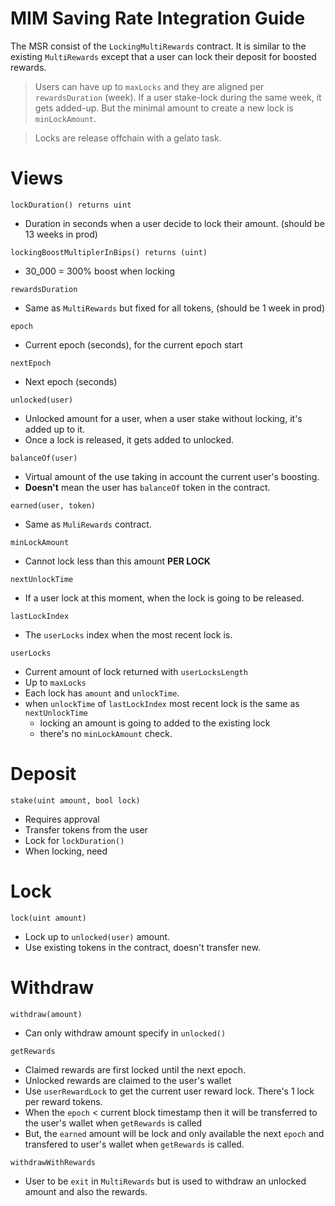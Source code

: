 # MIM Saving Rate Integration Guide

The MSR consist of the `LockingMultiRewards` contract. It is similar to the existing `MultiRewards` except that a user can lock their deposit for boosted rewards.

> Users can have up to `maxLocks` and they are aligned per `rewardsDuration` (week).
If a user stake-lock during the same week, it gets added-up. But the minimal amount
to create a new lock is `minLockAmount`.

> Locks are release offchain with a gelato task.

# Views
`lockDuration() returns uint`
- Duration in seconds when a user decide to lock their amount. (should be 13 weeks in prod)

`lockingBoostMultiplerInBips() returns (uint)`
- 30_000 = 300% boost when locking

`rewardsDuration`
- Same as `MultiRewards` but fixed for all tokens, (should be 1 week in prod)

`epoch`
- Current epoch (seconds), for the current epoch start
  
`nextEpoch`
- Next epoch (seconds)

`unlocked(user)`
- Unlocked amount for a user, when a user stake without locking, it's added up to it.
- Once a lock is released, it gets added to unlocked.

`balanceOf(user)`
- Virtual amount of the use taking in account the current user's boosting.
- **Doesn't** mean the user has `balanceOf` token in the contract.
  
`earned(user, token)`
- Same as `MuliRewards` contract.

`minLockAmount`
- Cannot lock less than this amount **PER LOCK**

`nextUnlockTime`
- If a user lock at this moment, when the lock is going to be released.

`lastLockIndex`
- The `userLocks` index when the most recent lock is.
  
`userLocks`
- Current amount of lock returned with `userLocksLength`
- Up to `maxLocks`
- Each lock has `amount` and `unlockTime`.
- when `unlockTime` of `lastLockIndex` most recent lock is the same as `nextUnlockTime`
  - locking an amount is going to added to the existing lock
  - there's no `minLockAmount` check.

# Deposit
`stake(uint amount, bool lock)`
- Requires approval
- Transfer tokens from the user
- Lock for `lockDuration()` 
- When locking, need

# Lock
`lock(uint amount)`
- Lock up to `unlocked(user)` amount.
- Use existing tokens in the contract, doesn't transfer new.

# Withdraw
`withdraw(amount)`
- Can only withdraw amount specify in `unlocked()`

`getRewards`
- Claimed rewards are first locked until the next epoch.
- Unlocked rewards are claimed to the user's wallet
- Use `userRewardLock` to get the current user reward lock. There's 1 lock per reward tokens.
- When the `epoch` < current block timestamp then it will be transferred to the user's wallet when `getRewards` is called
- But, the `earned` amount will be lock and only available the next `epoch` and transfered to user's wallet when `getRewards` is called.

`withdrawWithRewards`
- User to be `exit` in `MultiRewards` but is used to withdraw an unlocked amount and also the rewards.
